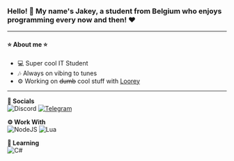 ### Hello! 👋 My name's Jakey, a student from Belgium who enjoys programming every now and then! ❤
---
#### ⭐ About me ⭐
- 💻 Super cool IT Student
- 🎶 Always on vibing to tunes
- ⚙ Working on ~~dumb~~ cool stuff with <a href="https://github.com/Looreydev">Loorey</a>
---

**💙 Socials**\
<img alt="Discord" src="https://img.shields.io/badge/Jakey-0673%20-%237289DA.svg?&style=for-the-badge&logo=discord&logoColor=white"/> <a href="https://t.me/JakeyF"><img alt="Telegram" src="https://img.shields.io/badge/@JakeyF-2CA5E0?style=for-the-badge&logo=telegram&logoColor=white"/></a>

**⚙ Work With**\
<img alt="NodeJS" src="https://img.shields.io/badge/node.js%20-%2343853D.svg?&style=for-the-badge&logo=node.js&logoColor=white"/> <img alt="Lua" src="https://img.shields.io/badge/lua-%232C2D72.svg?&style=for-the-badge&logo=lua&logoColor=white"/>

**📖 Learning**\
<img alt="C#" src="https://img.shields.io/badge/Go-00ADD8?style=for-the-badge&logo=go&logoColor=white"/>
